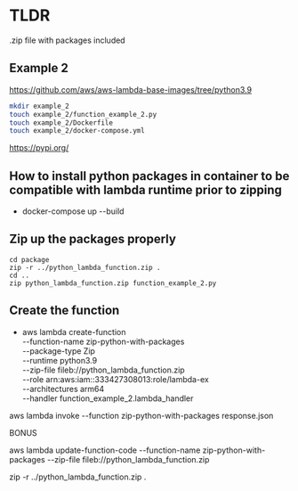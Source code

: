 # TLDR

.zip file with packages included

## Example 2

https://github.com/aws/aws-lambda-base-images/tree/python3.9

```.sh
mkdir example_2
touch example_2/function_example_2.py
touch example_2/Dockerfile
touch example_2/docker-compose.yml
```

https://pypi.org/

## How to install python packages in container to be compatible with lambda runtime prior to zipping

- docker-compose up --build

## Zip up the packages properly

```
cd package
zip -r ../python_lambda_function.zip .
cd ..
zip python_lambda_function.zip function_example_2.py
```

## Create the function

- aws lambda create-function \
    --function-name zip-python-with-packages \
    --package-type Zip \
    --runtime python3.9 \
    --zip-file fileb://python_lambda_function.zip \
    --role arn:aws:iam::333427308013:role/lambda-ex \
    --architectures arm64 \
    --handler function_example_2.lambda_handler

aws lambda invoke --function zip-python-with-packages response.json

BONUS

aws lambda update-function-code --function-name zip-python-with-packages --zip-file fileb://python_lambda_function.zip

zip -r ../python_lambda_function.zip .